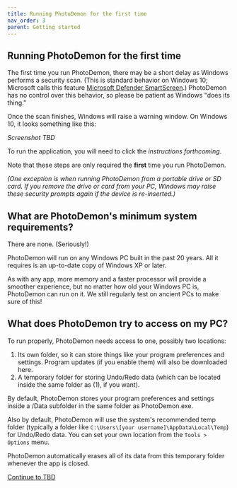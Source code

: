 ```yaml
---
title: Running PhotoDemon for the first time
nav_order: 3
parent: Getting started
---
```


## Running PhotoDemon for the first time

The first time you run PhotoDemon, there may be a short delay as Windows performs a security scan.  (This is standard behavior on Windows 10; Microsoft calls this feature [Microsoft Defender SmartScreen](https://docs.microsoft.com/en-us/windows/security/threat-protection/microsoft-defender-smartscreen/microsoft-defender-smartscreen-overview).)  PhotoDemon has no control over this behavior, so please be patient as Windows "does its thing."

Once the scan finishes, Windows will raise a warning window.  On Windows 10, it looks something like this:

*Screenshot TBD*

To run the application, you will need to click the *instructions forthcoming*.

Note that these steps are only required the **first** time you run PhotoDemon.  

*(One exception is when running PhotoDemon from a portable drive or SD card.  If you remove the drive or card from your PC, Windows may raise these security prompts again if the device is re-inserted.)*

## What are PhotoDemon's minimum system requirements?

There are none.  (Seriously!)

PhotoDemon will run on any Windows PC built in the past 20 years.  All it requires is an up-to-date copy of Windows XP or later.

As with any app, more memory and a faster processor will provide a smoother experience, but no matter how old your Windows PC is, PhotoDemon can run on it.  We still regularly test on ancient PCs to make sure of this!

## What does PhotoDemon try to access on my PC?

To run properly, PhotoDemon needs access to one, possibly two locations:

1) Its own folder, so it can store things like your program preferences and settings.  Program updates (if you enable them) will also be downloaded here.
2) A temporary folder for storing Undo/Redo data (which can be located inside the same folder as (1), if you want).  

By default, PhotoDemon stores your program preferences and settings inside a /Data subfolder in the same folder as PhotoDemon.exe.  

Also by default, PhotoDemon will use the system's recommended temp folder (typically a folder like `C:\Users\[your username]\AppData\Local\Temp`) for Undo/Redo data.  You can set your own location from the `Tools > Options` menu.

PhotoDemon automatically erases all of its data from this temporary folder whenever the app is closed.






[Continue to TBD](./)
